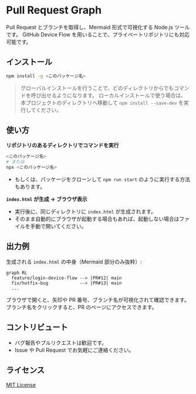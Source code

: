 # Pull Request Graph

Pull Request とブランチを取得し、Mermaid 形式で可視化する Node.js ツールです。
GitHub Device Flow を用いることで、プライベートリポジトリにも対応可能です。

## インストール

```bash
npm install -g <このパッケージ名>
```

> グローバルインストールを行うことで、どのディレクトリからでもコマンドを呼び出せるようになります。
> ローカルインストールで使う場合は、本プロジェクトのディレクトリへ移動して `npm install --save-dev` を実行してください。

## 使い方

**リポジトリのあるディレクトリでコマンドを実行**

```bash
<このパッケージ名>
# または
npx <このパッケージ名>
```

- もしくは、パッケージをクローンして `npm run start` のように実行する方法もあります。

**`index.html` が生成 → ブラウザ表示**

- 実行後に、同じディレクトリに `index.html` が生成されます。
- そのまま自動的にブラウザが起動する場合もあれば、起動しない場合はファイルを手動で開いてください。

## 出力例

生成される `index.html` の中身（Mermaid 部分のみ抜粋）:

```mermaid
graph RL
  feature/login-device-flow --> |PR#12| main
  fix/hotfix-bug            --> |PR#13| main
  ...
```

ブラウザで開くと、矢印や PR 番号、ブランチ名が可視化されて確認できます。
ブランチ名をクリックすると、PR のページにアクセスできます。

## コントリビュート

- バグ報告やプルリクエストは歓迎です。
- Issue や Pull Request でお気軽にご連絡ください。

## ライセンス

[MIT License](LICENSE)
